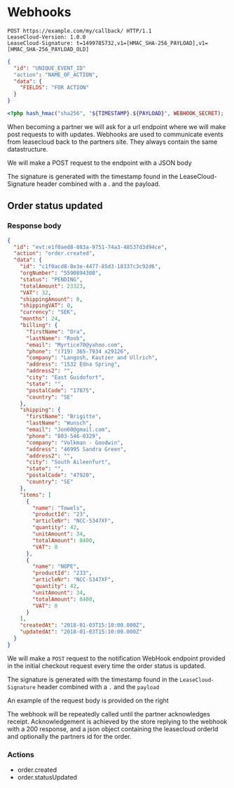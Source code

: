 # Webhooks

```http
POST https://example.com/my/callback/ HTTP/1.1
LeaseCloud-Version: 1.0.0
LeaseCloud-Signature: t=1499785732,v1=[HMAC_SHA-256_PAYLOAD],v1=[HMAC_SHA-256_PAYLOAD_OLD]
```

```json
{
  "id": "UNIQUE_EVENT_ID"
  "action": "NAME_OF_ACTION",
  "data": {
    "FIELDS": "FOR ACTION"
  }
}
```

```php
<?php hash_hmac("sha256", "${TIMESTAMP}.${PAYLOAD}", WEBHOOK_SECRET);
```
When becoming a partner we will ask for a url endpoint where we will make post requests to with updates.
Webhooks are used to communicate events from leasecloud back to the partners site. They always contain the same datastructure.

We will make a POST request to the endpoint with a JSON body

The signature is generated with the timestamp found in the LeaseCloud-Signature header combined with a . and the payload.

## Order status updated
<div class="move-right">
  <h3>Response body</h3>
</div>

```json
{
  "id": "evt:e1f0aed8-883a-9751-74a3-48537d3d94ce",
  "action": "order.created",
  "data": {
    "id": "c1f0acd8-8e3e-4477-85d3-18337c3c92d6",
    "orgNumber": "5590894308",
    "status": "PENDING",
    "totalAmount": 23323,
    "VAT": 32,
    "shippingAmount": 0,
    "shippingVAT": 0,
    "currency": "SEK",
    "months": 24,
    "billing": {
      "firstName": "Ora",
      "lastName": "Roob",
      "email": "Myrtice70@yahoo.com",
      "phone": "(719) 365-7934 x29126",
      "company": "Langosh, Kautzer and Ullrich",
      "address": "1532 Edna Spring",
      "address2": "",
      "city": "East Guidofort",
      "state": "",
      "postalCode": "17875",
      "country": "SE"
    },
    "shipping": {
      "firstName": "Brigitte",
      "lastName": "Wunsch",
      "email": "Jon60@gmail.com",
      "phone": "803-546-0329",
      "company": "Volkman - Goodwin",
      "address": "46995 Sandra Green",
      "address2": "",
      "city": "South Aileenfurt",
      "state": "",
      "postalCode": "47920",
      "country": "SE"
    },
    "items": [
      {
        "name": "Towels",
        "productId": "23",
        "articleNr": "NCC-5347XF",
        "quantity": 42,
        "unitAmount": 34,
        "totalAmount": 8400,
        "VAT": 0
      },
      {
        "name": "NOPE",
        "productId": "233",
        "articleNr": "NCC-5347XF",
        "quantity": 42,
        "unitAmount": 34,
        "totalAmount": 8400,
        "VAT": 0
      }
    ],
    "createdAt": "2018-01-03T15:10:00.000Z",
    "updatedAt": "2018-01-03T15:10:00.000Z"
  }
}
```

We will make a `POST` request to the notification WebHook endpoint provided in the initial checkout request every time the order status is updated.

The signature is generated with the timestamp found in the `LeaseCloud-Signature` header combined with a `.` and the `payload`

An example of the request body is provided on the right

The webhook will be repeatedly called until the partner acknowledges receipt. Acknowledgement is achieved by the store replying to the webhook with a 200 response, and a json object containing the leasecloud orderId and optionally the partners id for the order.

### Actions
 * order.created
 * order.statusUpdated
